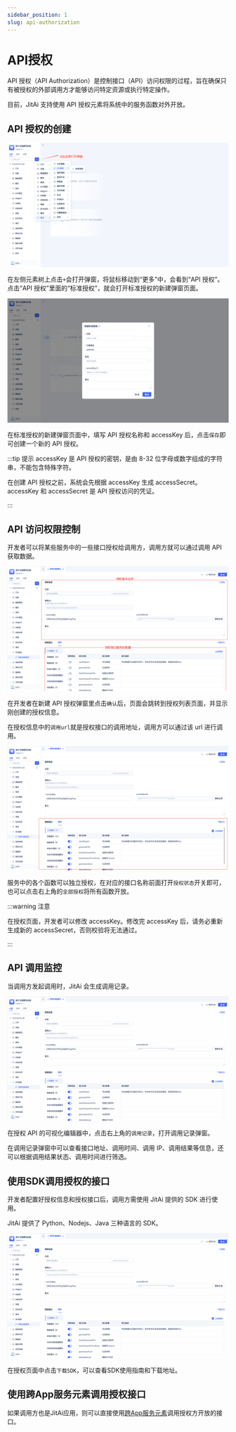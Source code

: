 ```yaml
---
sidebar_position: 1
slug: api-authorization
---
```


# API授权
API 授权（API Authorization）是控制接口（API）访问权限的过程，旨在确保只有被授权的外部调用方才能够访问特定资源或执行特定操作。

目前，JitAi 支持使用 API 授权元素将系统中的服务函数对外开放。

## API 授权的创建
![API 授权的创建](./img/api_2025-08-26_15-21-40.png)

在左侧元素树上点击`+`会打开弹窗，将鼠标移动到“更多”中，会看到“API 授权”。点击“API 授权”里面的“标准授权”，就会打开标准授权的新建弹窗页面。

![API 新建弹窗](./img/api_2025-08-26_15-26-59.png)

在标准授权的新建弹窗页面中，填写 API 授权名称和 accessKey 后，点击`保存`即可创建一个新的 API 授权。

:::tip 提示
accessKey 是 API 授权的密钥，是由 8-32 位字母或数字组成的字符串，不能包含特殊字符。

在创建 API 授权之前，系统会先根据 accessKey 生成 accessSecret。accessKey 和 accessSecret 是 API 授权访问的凭证。

:::

## API 访问权限控制
开发者可以将某些服务中的一些接口授权给调用方，调用方就可以通过调用 API 获取数据。

![授权编辑](./img/api_2025-08-26_15-38-56.png)

在开发者在新建 API 授权弹窗里点击`确认`后，页面会跳转到授权列表页面，并显示刚创建的授权信息。

在授权信息中的`调用url`就是授权接口的调用地址，调用方可以通过该 url 进行调用。

![授权列表](./img/api_2025-08-26_15-44-40.png)

服务中的各个函数可以独立授权，在对应的接口名称前面打开`授权状态`开关即可，也可以点击右上角的`全部授权`将所有函数开放。

:::warning 注意

在授权页面，开发者可以修改 accessKey。修改完 accessKey 后，请务必重新生成新的 accessSecret，否则校验将无法通过。

:::

## API 调用监控
当调用方发起调用时，JitAi 会生成调用记录。

![调用记录](./img/api_2025-08-26_15-50-10.gif)

在授权 API 的可视化编辑器中，点击右上角的`调用记录`，打开调用记录弹窗。

在调用记录弹窗中可以查看接口地址、调用时间、调用 IP、调用结果等信息，还可以根据调用结果状态、调用时间进行筛选。

## 使用SDK调用授权的接口
开发者配置好授权信息和授权接口后，调用方需使用 JitAi 提供的 SDK 进行使用。

JitAi 提供了 Python、Nodejs、Java 三种语言的 SDK。

![SDK 集成](./img/api_2025-08-26_15-55-36.gif)

在授权页面中点击`下载SDK`，可以查看SDK使用指南和下载地址。

## 使用跨App服务元素调用授权接口
如果调用方也是JitAi应用，则可以直接使用[跨App服务元素](../business-logic-development/encapsulating-business-service-functions#使用跨app服务元素调用授权接口)调用授权方开放的接口。
